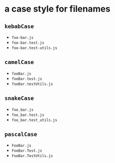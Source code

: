 # a case style for filenames

## `kebabCase`

- `foo-bar.js`
- `foo-bar.test.js`
- `foo-bar.test-utils.js`

## `camelCase`

- `fooBar.js`
- `fooBar.test.js`
- `fooBar.testUtils.js`

## `snakeCase`

- `foo_bar.js`
- `foo_bar.test.js`
- `foo_bar.test_utils.js`

## `pascalCase`

- `FooBar.js`
- `FooBar.Test.js`
- `FooBar.TestUtils.js`